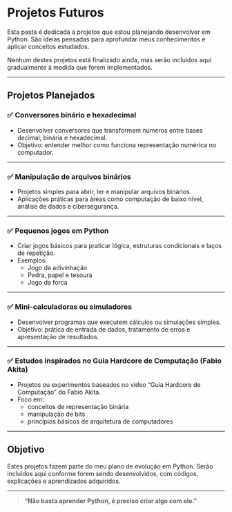 # Projetos Futuros

Esta pasta é dedicada a projetos que estou planejando desenvolver em Python. São ideias pensadas para aprofundar meus conhecimentos e aplicar conceitos estudados.

Nenhum destes projetos está finalizado ainda, mas serão incluídos aqui gradualmente à medida que forem implementados.

---

## Projetos Planejados

### ✅ Conversores binário e hexadecimal

- Desenvolver conversores que transformem números entre bases decimal, binária e hexadecimal.
- Objetivo: entender melhor como funciona representação numérica no computador.

---

### ✅ Manipulação de arquivos binários

- Projetos simples para abrir, ler e manipular arquivos binários.
- Aplicações práticas para áreas como computação de baixo nível, análise de dados e cibersegurança.

---

### ✅ Pequenos jogos em Python

- Criar jogos básicos para praticar lógica, estruturas condicionais e laços de repetição.
- Exemplos:
  - Jogo da adivinhação
  - Pedra, papel e tesoura
  - Jogo da forca

---

### ✅ Mini-calculadoras ou simuladores

- Desenvolver programas que executem cálculos ou simulações simples.
- Objetivo: prática de entrada de dados, tratamento de erros e apresentação de resultados.

---

### ✅ Estudos inspirados no Guia Hardcore de Computação (Fabio Akita)

- Projetos ou experimentos baseados no vídeo “Guia Hardcore de Computação” do Fabio Akita.
- Foco em:
  - conceitos de representação binária
  - manipulação de bits
  - princípios básicos de arquitetura de computadores

---

## Objetivo

Estes projetos fazem parte do meu plano de evolução em Python. Serão incluídos aqui conforme forem sendo desenvolvidos, com códigos, explicações e aprendizados adquiridos.

---

> **“Não basta aprender Python, é preciso criar algo com ele.”**
